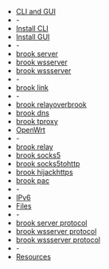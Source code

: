 -   [CLI and GUI](README.md)
-   \-
-   [Install CLI](install-cli.md)
-   [Install GUI](install-gui-client.md)
-   \-
-   [brook server](brook-server.md)
-   [brook wsserver](brook-wsserver.md)
-   [brook wssserver](brook-wssserver.md)
-   \-
-   [brook link](brook-link.md)
-   \-
-   [brook relayoverbrook](brook-relayoverbrook.md)
-   [brook dns](brook-dns.md)
-   [brook tproxy](brook-tproxy.md)
-   [OpenWrt](brook-tproxy-gui.md)
-   \-
-   [brook relay](brook-relay.md)
-   [brook socks5](brook-socks5.md)
-   [brook socks5tohttp](brook-socks5tohttp.md)
-   [brook hijackhttps](brook-hijackhttps.md)
-   [brook pac](brook-pac.md)
-   \-
-   [IPv6](ipv6.md)
-   [Files](files.md)
-   \-
-   [brook server protocol](brook-server-protocol.md)
-   [brook wsserver protocol](brook-wsserver-protocol.md)
-   [brook wssserver protocol](brook-wssserver-protocol.md)
-   \-
-   [Resources](resources.md)
